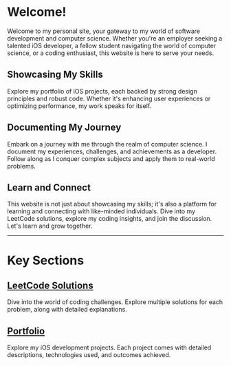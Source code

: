 # **Welcome!**

Welcome to my personal site, your gateway to my world of software development and computer science. Whether you're an employer seeking a talented iOS developer, a fellow student navigating the world of computer science, or a coding enthusiast, this website is here to serve your needs.

## Showcasing My Skills
Explore my portfolio of iOS projects, each backed by strong design principles and robust code. Whether it's enhancing user experiences or optimizing performance, my work speaks for itself.

## Documenting My Journey
Embark on a journey with me through the realm of computer science. I document my experiences, challenges, and achievements as a developer. Follow along as I conquer complex subjects and apply them to real-world problems.

## Learn and Connect
This website is not just about showcasing my skills; it's also a platform for learning and connecting with like-minded individuals. Dive into my LeetCode solutions, explore my coding insights, and join the discussion. Let's learn and grow together.

---

# Key Sections

## [LeetCode Solutions](solutions/README.md) 
Dive into the world of coding challenges. Explore multiple solutions for each problem, along with detailed explanations.

## [Portfolio](portfolio/README.md)
Explore my iOS development projects. Each project comes with detailed descriptions, technologies used, and outcomes achieved.